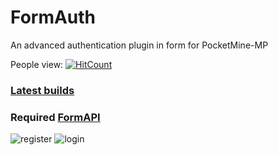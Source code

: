 # FormAuth
An advanced authentication plugin in form for PocketMine-MP

People view: [![HitCount](http://hits.dwyl.io/dirouc/FormAuth.svg)](http://hits.dwyl.io/dirouc/FormAuth)

### [Latest builds](https://poggit.pmmp.io/ci/MinecartSquad/FormAuth/FormAuth)
### Required [FormAPI](https://github.com/jojoe77777/FormAPI)

![register](https://preview.ibb.co/dbcjLw/bandicam_2017_11_02_20_56_14_739.jpg)
![login](https://preview.ibb.co/hphvSb/bandicam_2017_11_02_20_56_56_060.jpg)
